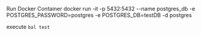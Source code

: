Run Docker Container 
docker run -it -p 5432:5432 --name postgres_db -e POSTGRES_PASSWORD=postgres -e POSTGRES_DB=testDB  -d postgres

execute `bal test`
